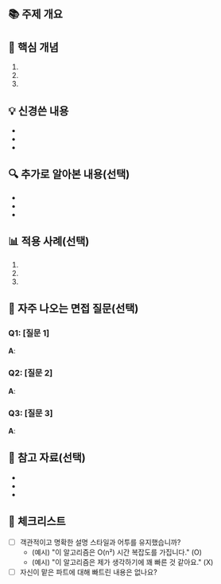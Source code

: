 ## 📚 주제 개요
<!-- 이번 주에 맡은 주제에 대한 간략한 설명 -->


## 🔑 핵심 개념
<!-- 이번 주제의 핵심 개념들을 간단하게 정리 -->
1. 
2. 
3. 

## 💡 신경쓴 내용
<!-- 이번 주제를 공부하면서 특별히 신경쓴 부분 -->
- 
- 
- 

## 🔍 추가로 알아본 내용(선택)
<!-- 기본 내용 외에 추가로 알아본 심화 지식 -->
- 
- 
- 

## 📊 적용 사례(선택)
<!-- 실무에서 어떻게 적용되는지 사례 정리 -->
1. 
2. 
3. 

## 🤔 자주 나오는 면접 질문(선택)
<!-- 해당 주제와 관련된 면접 질문과 모범 답안 -->

### Q1: [질문 1]
**A**: 

### Q2: [질문 2]
**A**: 

### Q3: [질문 3]
**A**: 

## 📖 참고 자료(선택)
<!-- 참고한 서적, 문서, 링크 등 -->
- 
- 
- 

## 📝 체크리스트
- [ ] 객관적이고 명확한 설명 스타일과 어투를 유지했습니까?
  - (예시) "이 알고리즘은 O(n²) 시간 복잡도를 가집니다." (O)
  - (예시) "이 알고리즘은 제가 생각하기에 꽤 빠른 것 같아요." (X)
- [ ] 자신이 맡은 파트에 대해 빠트린 내용은 없나요?
